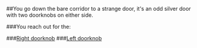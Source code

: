 ##You go down the bare corridor to a strange door, it's an odd silver door with two doorknobs on either side.  
  
  
###You reach out for the:

###[Right doorknob](../start_right/r-door.md)
###[Left doorknob](../start_right/l-door.md)